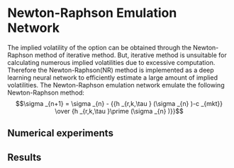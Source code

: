 Newton-Raphson Emulation Network
================================
The implied volatility of the option can be obtained through the Newton-Raphson method of iterative method. But, iterative method is unsuitable for calculating numerous implied volatilities due to excessive computation. Therefore the Newton-Raphson(NR) method is implemented as a deep learning neural network to efficiently estimate a large amount of implied volatilities. The Newton-Raphson emulation network emulate the following Newton-Raphson method:   
$$\sigma  _{n+1} = \sigma  _{n} - {{h _{r,k,\tau } (\sigma  _{n} )-c _{mkt}} \over {h _{r,k,\tau }\prime (\sigma  _{n} )}}$$   

Numerical experiments
---------------------


Results
-------
